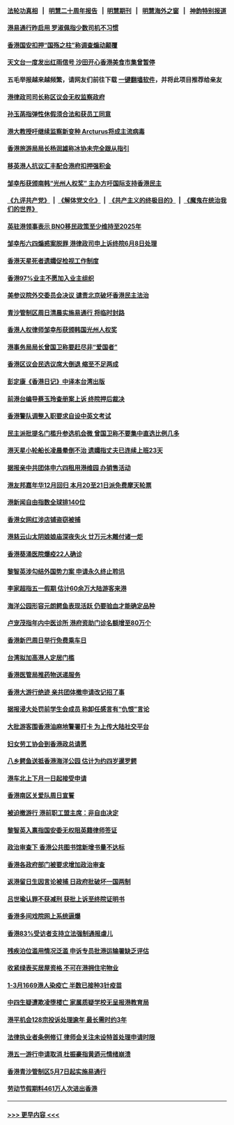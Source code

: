 #### [法轮功真相](https://github.com/gfw-breaker/truth/blob/master/README.md?t=0) &nbsp;&nbsp;|&nbsp;&nbsp; [明慧二十周年报告](https://github.com/gfw-breaker/mh-reports/blob/master/README.md?t=0) &nbsp;&nbsp;|&nbsp;&nbsp;[明慧期刊](https://github.com/gfw-breaker/mh-qikan) &nbsp;&nbsp;|&nbsp;&nbsp; [明慧海外之窗](https://github.com/gfw-breaker/mh-news/blob/master/README.md?t=0) &nbsp;&nbsp;|&nbsp;&nbsp; [神韵特别报道](https://github.com/gfw-breaker/mh-news/blob/master/shenyun.md?t=0)
#### [港易通行昨启用 罗淑佩指少数司机不习惯](../pages/nsc415/n13990894.md?t=05081243) 
#### [香港国安扣押“国殇之柱”称调查煽动颠覆](../pages/nsc415/n13990875.md?t=05081243) 
#### [天文台一度发出红雨信号 沙田开心香港美食市集曾暂停](../pages/nsc415/n13990877.md?t=05081243) 
#### 五毛举报越来越频繁，请网友们前往下载 [一键翻墙软件](https://github.com/gfw-breaker/ssr-accounts)，并将此项目推荐给亲友
#### [港律政司司长称区议会无权监察政府](../pages/nsc415/n13990787.md?t=05081243) 
#### [孙玉菡指弹性休假须合法和获员工同意](../pages/nsc415/n13990763.md?t=05081243) 
#### [港大教授吁继续监察新变种 Arcturus将成主流病毒](../pages/nsc415/n13990753.md?t=05081243) 
#### [香港旅游局局长杨润雄称冰协未完全跟从指引](../pages/nsc415/n13990705.md?t=05081243) 
#### [移英港人抗议汇丰配合港府扣押强积金](../pages/nsc415/n13990714.md?t=05081243) 
#### [邹幸彤获颁南韩“光州人权奖” 主办方吁国际支持香港民主](../pages/nsc415/n13989248.md?t=05081243) 
#### [《九评共产党》](https://github.com/begood0513/9ping.md/blob/master/README.md) &nbsp;|&nbsp; [《解体党文化》](../../../../jtdwh.md/blob/master/README.md)  &nbsp;|&nbsp; [《共产主义的终极目的》](../../../../gczydzjmd.md/blob/master/README.md) &nbsp;|&nbsp; [《魔鬼在统治我们的世界》](../../../../mgztzwmdsj.md/blob/master/README.md) 
#### [英驻港领事表示 BNO移民政策至少维持至2025年](../pages/nsc415/n13988563.md?t=05081243) 
#### [邹幸彤六四煽惑案脱罪 港律政司申上诉终院6月8日处理](../pages/nsc415/n13988555.md?t=05081243) 
#### [香港天星死者遗孀促检视工作制度](../pages/nsc415/n13988534.md?t=05081243) 
#### [香港97%业主不愿加入业主组织](../pages/nsc415/n13988528.md?t=05081243) 
#### [美参议院外交委员会决议 谴责北京破坏香港民主法治](../pages/nsc415/n13988498.md?t=05081243) 
#### [青沙管制区周日清晨实施易通行 将临时封路](../pages/nsc415/n13988491.md?t=05081243) 
#### [香港人权律师邹幸彤获颁韩国光州人权奖](../pages/nsc415/n13988483.md?t=05081243) 
#### [港事务局局长曾国卫称要赶尽非“爱国者”](../pages/nsc415/n13988442.md?t=05081243) 
#### [香港区议会民选议席大倒退 缩至不足两成](../pages/nsc415/n13987904.md?t=05081243) 
#### [彭定康《香港日记》中译本台湾出版](../pages/nsc415/n13987674.md?t=05081243) 
#### [前港台编导蔡玉玲查册案上诉 终院押后裁决](../pages/nsc415/n13987670.md?t=05081243) 
#### [香港警队调整入职要求自设中英文考试](../pages/nsc415/n13987656.md?t=05081243) 
#### [民主派批提名门槛升参选机会微 曾国卫称不要集中直选比例几多](../pages/nsc415/n13987642.md?t=05081243) 
#### [港天星小轮船长凌晨晕倒不治 遗孀指丈夫已连续上班23天](../pages/nsc415/n13987636.md?t=05081243) 
#### [据报亲中共团体申六四租用港维园 办销售活动](../pages/nsc415/n13987631.md?t=05081243) 
#### [港友邦嘉年华12月回归 本月20至21日派免费摩天轮票](../pages/nsc415/n13987608.md?t=05081243) 
#### [港新闻自由指数全球排140位](../pages/nsc415/n13987592.md?t=05081243) 
#### [香港女网红涉店铺盗窃被捕](../pages/nsc415/n13986917.md?t=05081243) 
#### [港慈云山太阴娘娘庙深夜失火 廿万元木雕付诸一炬](../pages/nsc415/n13986911.md?t=05081243) 
#### [香港葵涌医院爆疫22人确诊](../pages/nsc415/n13986907.md?t=05081243) 
#### [黎智英涉勾结外国势力案 申请永久终止聆讯](../pages/nsc415/n13986898.md?t=05081243) 
#### [李家超指五一假期 估计60余万大陆游客来港](../pages/nsc415/n13986889.md?t=05081243) 
#### [海洋公园形容元朗鳄鱼表现活跃 仍要验血才能确定品种](../pages/nsc415/n13986882.md?t=05081243) 
#### [卢宠茂指年内中医诊所 港府资助门诊名额增至80万个](../pages/nsc415/n13986878.md?t=05081243) 
#### [香港新巴周日举行免费乘车日](../pages/nsc415/n13986868.md?t=05081243) 
#### [台湾拟加高港人定居门槛](../pages/nsc415/n13986840.md?t=05081243) 
#### [香港医管局推药物送递服务](../pages/nsc415/n13986823.md?t=05081243) 
#### [香港大游行绝迹 亲共团体撤申请改记招了事](../pages/nsc415/n13986482.md?t=05081243) 
#### [据报浸大处罚前学生会成员 称卸任感言有“仇恨”言论](../pages/nsc415/n13986248.md?t=05081243) 
#### [大批游客围香港油麻地警署打卡 为上传大陆社交平台](../pages/nsc415/n13986236.md?t=05081243) 
#### [妇女劳工协会到香港政总请愿](../pages/nsc415/n13986223.md?t=05081243) 
#### [八乡鳄鱼送抵香港海洋公园 估计为约四岁暹罗鳄](../pages/nsc415/n13986206.md?t=05081243) 
#### [港车北上下月一日起接受申请](../pages/nsc415/n13986189.md?t=05081243) 
#### [香港南区关爱队周日宣誓](../pages/nsc415/n13986122.md?t=05081243) 
#### [被迫撤游行 港前职工盟主席：非自由决定](../pages/nsc415/n13984510.md?t=05081243) 
#### [黎智英入禀指国安委无权阻英籍律师签证](../pages/nsc415/n13984474.md?t=05081243) 
#### [政治审查下 香港公共图书馆新增书量不达标](../pages/nsc415/n13984528.md?t=05081243) 
#### [香港各政府部门被要求增加政治审查](../pages/nsc415/n13984201.md?t=05081243) 
#### [返港留日生因言论被捕 日政府批破坏一国两制](../pages/nsc415/n13984109.md?t=05081243) 
#### [吕世瑜认罪不获减刑 获批上诉至终院证明书](../pages/nsc415/n13983301.md?t=05081243) 
#### [香港多间戏院网上系统逼爆](../pages/nsc415/n13983295.md?t=05081243) 
#### [香港83%受访者支持立法强制通报虐儿](../pages/nsc415/n13983289.md?t=05081243) 
#### [残疾泊位滥用情况泛滥 申诉专员批港运输署缺乏评估](../pages/nsc415/n13983252.md?t=05081243) 
#### [收紧绿表买居屋资格 不可在港拥住宅物业](../pages/nsc415/n13983258.md?t=05081243) 
#### [1-3月1669港人染疫亡 半数已接种3针疫苗](../pages/nsc415/n13983232.md?t=05081243) 
#### [中四生疑遭欺凌堕楼亡 家属质疑学校无呈报港教育局](../pages/nsc415/n13983225.md?t=05081243) 
#### [港平机会128宗投诉处理逾年 最长需时约3年](../pages/nsc415/n13982490.md?t=05081243) 
#### [法律执业者条例修订 律师会关注未设特首处理申请时限](../pages/nsc415/n13982487.md?t=05081243) 
#### [港五一游行申请取消 杜振豪指黄迺元情绪崩溃](../pages/nsc415/n13982482.md?t=05081243) 
#### [香港青沙管制区5月7日起实施易通行](../pages/nsc415/n13982471.md?t=05081243) 
#### [劳动节假期料461万人次进出香港](../pages/nsc415/n13982466.md?t=05081243) 

----
#### [ >>> 更早内容 <<< ](../indexes/nsc415-earlier.md)
